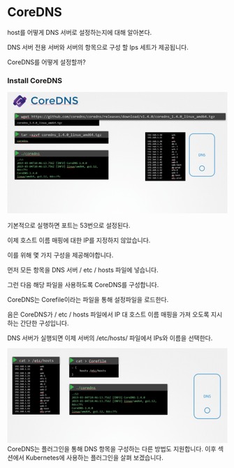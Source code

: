 # CoreDNS
host를 어떻게 DNS 서버로 설정하는지에 대해 알아본다.

DNS 서버 전용 서버와 서버의 항목으로 구성 할 Ips 세트가 제공됩니다.

CoreDNS를 어떻게 설정할까?

### Install CoreDNS
![CoreDNS](../contents/coreDNS_01.png)

기본적으로 실행하면 포트는 53번으로 설정된다.

이제 호스트 이름 매핑에 대한 IP를 지정하지 않았습니다.

이를 위해 몇 가지 구성을 제공해야합니다.

먼저 모든 항목을 DNS 서버 / etc / hosts 파일에 넣습니다.

그런 다음 해당 파일을 사용하도록 CoreDNS를 구성합니다.

CoreDNS는 Corefile이라는 파일을 통해 설정파일을 로드한다.

음은 CoreDNS가 / etc / hosts 파일에서 IP 대 호스트 이름 매핑을 가져 오도록 지시하는 간단한 구성입니다.

DNS 서버가 실행되면 이제 서버의 /etc/hosts/ 파일에서 IPs와 이름을 선택한다.

![CoreDNS02](../contents/coreDNS_02.png)
CoreDNS는 플러그인을 통해 DNS 항목을 구성하는 다른 방법도 지원합니다. 이후 섹션에서 Kubernetes에 사용하는 플러그인을 살펴 보겠습니다.
